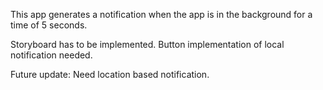This app generates a notification when the app is in the background for a time of 5 seconds.

Storyboard has to be implemented. Button implementation of local notification needed.

Future update: Need location based notification.

